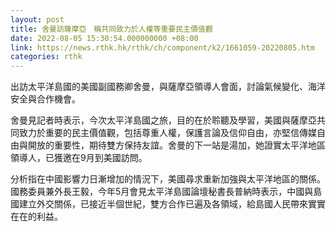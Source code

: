 ```yaml
---
layout: post
title: 舍曼訪薩摩亞　稱共同致力於人權等重要民主價值觀
date: 2022-08-05 15:30:54.000000000 +08:00
link: https://news.rthk.hk/rthk/ch/component/k2/1661059-20220805.htm
categories: rthk
---
```


出訪太平洋島國的美國副國務卿舍曼，與薩摩亞領導人會面，討論氣候變化、海洋安全與合作機會。

舍曼見記者時表示，今次太平洋島國之旅，目的在於聆聽及學習，美國與薩摩亞共同致力於重要的民主價值觀，包括尊重人權，保護言論及信仰自由，亦堅信傳媒自由與開放的重要性，期待雙方保持友誼。舍曼的下一站是湯加，她證實太平洋地區領導人，已獲邀在9月到美國訪問。

分析指在中國影響力日漸增加的情況下，美國尋求重新加強與太平洋地區的關係。國務委員兼外長王毅，今年5月會見太平洋島國論壇秘書長普納時表示，中國與島國建立外交關係，已接近半個世紀，雙方合作已遍及各領域，給島國人民帶來實實在在的利益。
